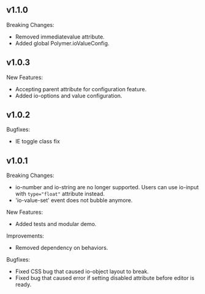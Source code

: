 ## v1.1.0

Breaking Changes:

  - Removed immediatevalue attribute.
  - Added global Polymer.ioValueConfig.

## v1.0.3

New Features:

  - Accepting parent attribute for configuration feature.
  - Added io-options and value configuration.

## v1.0.2

Bugfixes:

  - IE toggle class fix

## v1.0.1

Breaking Changes:

  - io-number and io-string are no longer supported. Users can use io-input with `type="float"` attribute instead.
  - 'io-value-set' event does not bubble anymore.

New Features:

  - Added tests and modular demo.

Improvements:

  - Removed dependency on behaviors.

Bugfixes:

  - Fixed CSS bug that caused io-object layout to break.
  - Fixed bug that caused error if setting disabled attribute before editor is ready.

